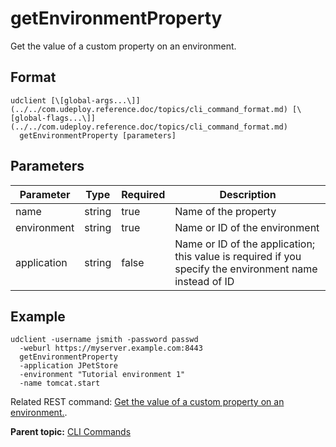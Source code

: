 # getEnvironmentProperty

Get the value of a custom property on an environment.

## Format

```
udclient [\[global-args...\]](../../com.udeploy.reference.doc/topics/cli_command_format.md) [\[global-flags...\]](../../com.udeploy.reference.doc/topics/cli_command_format.md)
  getEnvironmentProperty [parameters]
```

## Parameters

|Parameter|Type|Required|Description|
|---------|----|--------|-----------|
|name|string|true|Name of the property|
|environment|string|true|Name or ID of the environment|
|application|string|false|Name or ID of the application; this value is required if you specify the environment name instead of ID|

## Example

```
udclient -username jsmith -password passwd 
  -weburl https://myserver.example.com:8443
  getEnvironmentProperty 
  -application JPetStore 
  -environment "Tutorial environment 1" 
  -name tomcat.start
```

Related REST command: [Get the value of a custom property on an environment.](rest_cli_environment_getproperty_get.md).

**Parent topic:** [CLI Commands](../../com.udeploy.reference.doc/topics/cli_commands.md)

